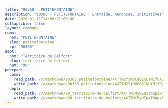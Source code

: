 ```yaml
---
title: "90360 - PETITEFONTAINE"
description: "90360 - PETITEFONTAINE | Entraide, Annonces, Initiatives"
date: 2020-01-11T14:09:21+09:00
collapsible: false
layout: commune
comm:
  nom: "PETITEFONTAINE"
  slug: petitefontaine
  cp: "90360"
dept:
  nom: "Territoire de Belfort"
  slug: territoire-de-belfort
  num: "90"
peerpad:
  comm:
    read_path: /r/markdown/90360_petitefontaine/4XTTM2YjMUCd61KLYM1fPXz32KUEjyDCmGWc3rTRDp5og4ptS
    write_path: /w/markdown/90360_petitefontaine/4XTTM2YjMUCd61KLYM1fPXz32KUEjyDCmGWc3rTRDp5og4ptS-K3TgU9N9yrYtnUeedQBCR2zPUWeu5adGGyFdT7TpXHPDfoRxwMbBQQzb3vfgJmMf9AXxzrAzD6y4jQV4QtkssVPmPf24UnWZaDoaGikd9Bqdtqysfw3AyXwnPkrKC91ppMFeMtjC
  dept:
    read_path: /r/markdown/90_territoire-de-belfort/4XTTMCMyNEWxTbupzkMcjrsKp6wfFbAhpHsfxSyANWusKxhLg
    write_path: /w/markdown/90_territoire-de-belfort/4XTTMCMyNEWxTbupzkMcjrsKp6wfFbAhpHsfxSyANWusKxhLg-K3TgUvqyjYALQQ3B4ehgYMk4FDd8bqjjfF92PZSohroHSGw67JvSh23UzFegstyUtcFnmS6PqF8dz4CeGf4FX1Aq4efpNCkkdwce76V2NdXEjnjJqKQ9Jwk27p4bX2phqmEaqUA8
---
```


